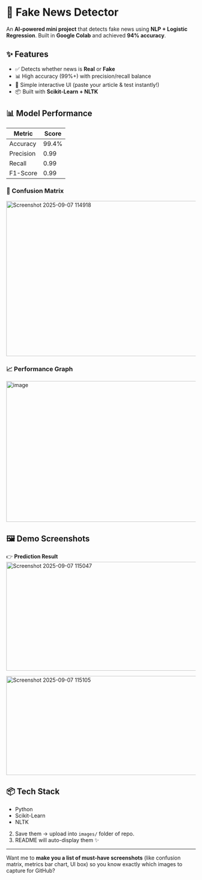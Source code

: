 # 📰 Fake News Detector

An **AI-powered mini project** that detects fake news using **NLP + Logistic Regression**.
Built  in **Google Colab** and achieved **94% accuracy**.


## ✨ Features

* ✅ Detects whether news is **Real** or **Fake**
* 📊 High accuracy (99%+) with precision/recall balance
* 🎨 Simple interactive UI (paste your article & test instantly!)
* 📦 Built with **Scikit-Learn + NLTK**


## 📊 Model Performance

| Metric    | Score |
| --------- | ----- |
| Accuracy  | 99.4% |
| Precision | 0.99  |
| Recall    | 0.99  |
| F1-Score  | 0.99  |

### 🔎 Confusion Matrix
<img width="698" height="412" alt="Screenshot 2025-09-07 114918" src="https://github.com/user-attachments/assets/9e4fbbae-527d-423d-8a3b-2703624086ac" />



### 📈 Performance Graph

<img width="545" height="374" alt="image" src="https://github.com/user-attachments/assets/e37fe12e-fdeb-4e54-a55f-61f38a8a46be" />


## 🖼️ Demo Screenshots

👉 **Prediction Result**
<img width="991" height="289" alt="Screenshot 2025-09-07 115047" src="https://github.com/user-attachments/assets/22a2aee4-3cf8-4403-b8e8-50ad9130ba8f" />

<img width="923" height="263" alt="Screenshot 2025-09-07 115105" src="https://github.com/user-attachments/assets/d8f3f551-b320-4dcc-80cb-49ee75c89793" />

## 📦 Tech Stack

* Python 
* Scikit-Learn 
* NLTK 

2. Save them → upload into `images/` folder of repo.
3. README will auto-display them ✨

---

Want me to **make you a list of must-have screenshots** (like confusion matrix, metrics bar chart, UI box) so you know exactly which images to capture for GitHub?
